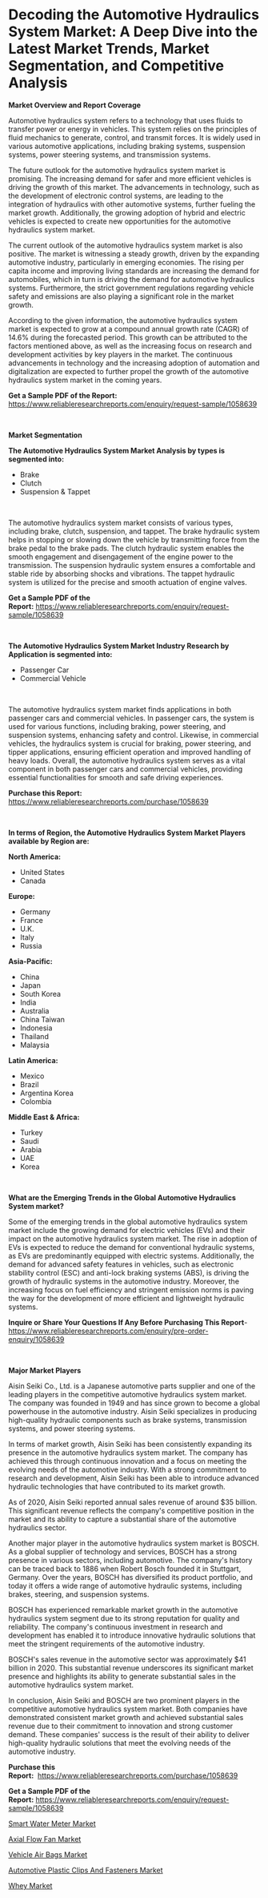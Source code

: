 <p><h1>Decoding the Automotive Hydraulics System Market: A Deep Dive into the Latest Market Trends, Market Segmentation, and Competitive Analysis</h1></p><p><strong>Market Overview and Report Coverage</strong></p>
<p><p>Automotive hydraulics system refers to a technology that uses fluids to transfer power or energy in vehicles. This system relies on the principles of fluid mechanics to generate, control, and transmit forces. It is widely used in various automotive applications, including braking systems, suspension systems, power steering systems, and transmission systems.</p><p>The future outlook for the automotive hydraulics system market is promising. The increasing demand for safer and more efficient vehicles is driving the growth of this market. The advancements in technology, such as the development of electronic control systems, are leading to the integration of hydraulics with other automotive systems, further fueling the market growth. Additionally, the growing adoption of hybrid and electric vehicles is expected to create new opportunities for the automotive hydraulics system market.</p><p>The current outlook of the automotive hydraulics system market is also positive. The market is witnessing a steady growth, driven by the expanding automotive industry, particularly in emerging economies. The rising per capita income and improving living standards are increasing the demand for automobiles, which in turn is driving the demand for automotive hydraulics systems. Furthermore, the strict government regulations regarding vehicle safety and emissions are also playing a significant role in the market growth.</p><p>According to the given information, the automotive hydraulics system market is expected to grow at a compound annual growth rate (CAGR) of 14.6% during the forecasted period. This growth can be attributed to the factors mentioned above, as well as the increasing focus on research and development activities by key players in the market. The continuous advancements in technology and the increasing adoption of automation and digitalization are expected to further propel the growth of the automotive hydraulics system market in the coming years.</p></p>
<p><strong>Get a Sample PDF of the Report:</strong> <a href="https://www.reliableresearchreports.com/enquiry/request-sample/1058639">https://www.reliableresearchreports.com/enquiry/request-sample/1058639</a></p>
<p>&nbsp;</p>
<p><strong>Market Segmentation</strong></p>
<p><strong>The Automotive Hydraulics System Market Analysis by types is segmented into:</strong></p>
<p><ul><li>Brake</li><li>Clutch</li><li>Suspension & Tappet</li></ul></p>
<p>&nbsp;</p>
<p><p>The automotive hydraulics system market consists of various types, including brake, clutch, suspension, and tappet. The brake hydraulic system helps in stopping or slowing down the vehicle by transmitting force from the brake pedal to the brake pads. The clutch hydraulic system enables the smooth engagement and disengagement of the engine power to the transmission. The suspension hydraulic system ensures a comfortable and stable ride by absorbing shocks and vibrations. The tappet hydraulic system is utilized for the precise and smooth actuation of engine valves.</p></p>
<p><strong>Get a Sample PDF of the Report:</strong>&nbsp;<a href="https://www.reliableresearchreports.com/enquiry/request-sample/1058639">https://www.reliableresearchreports.com/enquiry/request-sample/1058639</a></p>
<p>&nbsp;</p>
<p><strong>The Automotive Hydraulics System Market Industry Research by Application is segmented into:</strong></p>
<p><ul><li>Passenger Car</li><li>Commercial Vehicle</li></ul></p>
<p>&nbsp;</p>
<p><p>The automotive hydraulics system market finds applications in both passenger cars and commercial vehicles. In passenger cars, the system is used for various functions, including braking, power steering, and suspension systems, enhancing safety and control. Likewise, in commercial vehicles, the hydraulics system is crucial for braking, power steering, and tipper applications, ensuring efficient operation and improved handling of heavy loads. Overall, the automotive hydraulics system serves as a vital component in both passenger cars and commercial vehicles, providing essential functionalities for smooth and safe driving experiences.</p></p>
<p><strong>Purchase this Report:</strong>&nbsp; <a href="https://www.reliableresearchreports.com/purchase/1058639">https://www.reliableresearchreports.com/purchase/1058639</a></p>
<p>&nbsp;</p>
<p><strong>In terms of Region, the Automotive Hydraulics System Market Players available by Region are:</strong></p>
<p>
    <p> <strong> North America: </strong>
        <ul>
            <li>United States</li>
            <li>Canada</li>
        </ul>
        </p> 
    <p> <strong> Europe: </strong>
        <ul>
            <li>Germany</li>
            <li>France</li>
            <li>U.K.</li>
            <li>Italy</li>
            <li>Russia</li>
        </ul>
        </p> 
    <p> <strong> Asia-Pacific: </strong>
        <ul>
            <li>China</li>
            <li>Japan</li>
            <li>South Korea</li>
            <li>India</li>
            <li>Australia</li>
            <li>China Taiwan</li>
            <li>Indonesia</li>
            <li>Thailand</li>
            <li>Malaysia</li>
        </ul>
        </p> 
    <p> <strong> Latin America: </strong>
        <ul>
            <li>Mexico</li>
            <li>Brazil</li>
            <li>Argentina Korea</li>
            <li>Colombia</li>
        </ul>
        </p> 
    <p> <strong> Middle East & Africa: </strong>
        <ul>
            <li>Turkey</li>
            <li>Saudi</li>
            <li>Arabia</li>
            <li>UAE</li>
            <li>Korea</li>
        </ul>
    </p>
    </p>
<p>&nbsp;</p>
<p><strong>What are the Emerging Trends in the Global Automotive Hydraulics System market?</strong></p>
<p><p>Some of the emerging trends in the global automotive hydraulics system market include the growing demand for electric vehicles (EVs) and their impact on the automotive hydraulics system market. The rise in adoption of EVs is expected to reduce the demand for conventional hydraulic systems, as EVs are predominantly equipped with electric systems. Additionally, the demand for advanced safety features in vehicles, such as electronic stability control (ESC) and anti-lock braking systems (ABS), is driving the growth of hydraulic systems in the automotive industry. Moreover, the increasing focus on fuel efficiency and stringent emission norms is paving the way for the development of more efficient and lightweight hydraulic systems.</p></p>
<p><strong>Inquire or Share Your Questions If Any Before Purchasing This Report</strong>- <a href="https://www.reliableresearchreports.com/enquiry/pre-order-enquiry/1058639">https://www.reliableresearchreports.com/enquiry/pre-order-enquiry/1058639</a></p>
<p>&nbsp;</p>
<p><strong>Major Market Players</strong></p>
<p><p>Aisin Seiki Co., Ltd. is a Japanese automotive parts supplier and one of the leading players in the competitive automotive hydraulics system market. The company was founded in 1949 and has since grown to become a global powerhouse in the automotive industry. Aisin Seiki specializes in producing high-quality hydraulic components such as brake systems, transmission systems, and power steering systems.</p><p>In terms of market growth, Aisin Seiki has been consistently expanding its presence in the automotive hydraulics system market. The company has achieved this through continuous innovation and a focus on meeting the evolving needs of the automotive industry. With a strong commitment to research and development, Aisin Seiki has been able to introduce advanced hydraulic technologies that have contributed to its market growth.</p><p>As of 2020, Aisin Seiki reported annual sales revenue of around $35 billion. This significant revenue reflects the company's competitive position in the market and its ability to capture a substantial share of the automotive hydraulics sector.</p><p>Another major player in the automotive hydraulics system market is BOSCH. As a global supplier of technology and services, BOSCH has a strong presence in various sectors, including automotive. The company's history can be traced back to 1886 when Robert Bosch founded it in Stuttgart, Germany. Over the years, BOSCH has diversified its product portfolio, and today it offers a wide range of automotive hydraulic systems, including brakes, steering, and suspension systems.</p><p>BOSCH has experienced remarkable market growth in the automotive hydraulics system segment due to its strong reputation for quality and reliability. The company's continuous investment in research and development has enabled it to introduce innovative hydraulic solutions that meet the stringent requirements of the automotive industry.</p><p>BOSCH's sales revenue in the automotive sector was approximately $41 billion in 2020. This substantial revenue underscores its significant market presence and highlights its ability to generate substantial sales in the automotive hydraulics system market.</p><p>In conclusion, Aisin Seiki and BOSCH are two prominent players in the competitive automotive hydraulics system market. Both companies have demonstrated consistent market growth and achieved substantial sales revenue due to their commitment to innovation and strong customer demand. These companies' success is the result of their ability to deliver high-quality hydraulic solutions that meet the evolving needs of the automotive industry.</p></p>
<p><strong>Purchase this Report:</strong>&nbsp;&nbsp;<a href="https://www.reliableresearchreports.com/purchase/1058639">https://www.reliableresearchreports.com/purchase/1058639</a></p>
<p></p>
<p><strong>Get a Sample PDF of the Report:</strong>&nbsp;<a href="https://www.reliableresearchreports.com/enquiry/request-sample/1058639">https://www.reliableresearchreports.com/enquiry/request-sample/1058639</a></p>
<p><p><a href="https://medium.com/@carrolltorp/smart-water-meter-market-trends-forecast-and-competitive-analysis-to-2030-e45380c1833d">Smart Water Meter Market</a></p><p><a href="https://www.linkedin.com/pulse/axial-flow-fan-market-size-share-amp-trends-analysis-report-j1uge/">Axial Flow Fan Market</a></p><p><a href="https://github.com/kuntayevaz/Market-Research-Report-List-1/blob/main/vehicle-air-bags-market.md">Vehicle Air Bags Market</a></p><p><a href="https://github.com/kipkeeva/Market-Research-Report-List-1/blob/main/automotive-plastic-clips-and-fasteners-market.md">Automotive Plastic Clips And Fasteners Market</a></p><p><a href="https://medium.com/@nicholasstewart02/whey-market-competitive-analysis-market-trends-and-forecast-to-2030-71c9b5d573c5">Whey Market</a></p></p>